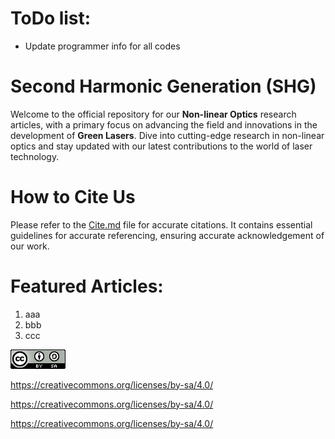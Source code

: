 # ToDo list:
- Update programmer info for all codes


# Second Harmonic Generation (SHG)
Welcome to the official repository for our **Non-linear Optics** research articles, with a primary focus on advancing the field and innovations in the development of **Green Lasers**. Dive into cutting-edge research in non-linear optics and stay updated with our latest contributions to the world of laser technology.

# How to Cite Us
Please refer to the [Cite.md]() file for accurate citations. It contains essential guidelines for accurate referencing, ensuring accurate acknowledgement of our work.

# Featured Articles:
1. aaa
2. bbb
3. ccc

![1_CCBYSA.png](0.%20Archive/images/1_CCBYSA.png)

https://creativecommons.org/licenses/by-sa/4.0/

https://creativecommons.org/licenses/by-sa/4.0/

https://creativecommons.org/licenses/by-sa/4.0/




